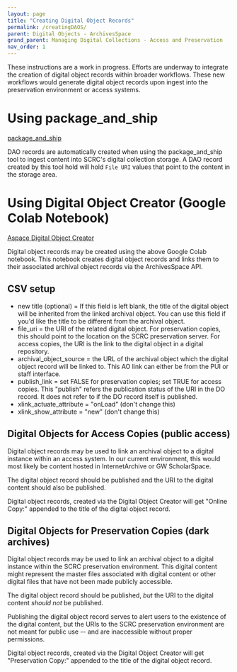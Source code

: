 ```yaml
---
layout: page
title: "Creating Digital Object Records"
permalink: /creatingDAOS/
parent: Digital Objects - ArchivesSpace
grand_parent: Managing Digital Collections - Access and Preservation
nav_order: 1
---
```


These instructions are a work in progress. Efforts are underway to integrate the creation of digital object records within broader workflows. These new workflows would generate digital object records upon ingest into the preservation environment or access systems.

# Using package_and_ship
[package_and_ship](https://github.com/gwu-libraries/package_and_ship)

DAO records are automatically created when using the package_and_ship tool to ingest content into SCRC's digital collection storage. A DAO record created by this tool hold will hold `File URI` values that point to the content in the storage area.

# Using Digital Object Creator (Google Colab Notebook)
[Aspace Digital Object Creator](https://drive.google.com/drive/folders/1br8rcrGZlsoAOBGiLDVIG12c8szJwXuQ?usp=drive_link)

Digital object records may be created using the above Google Colab notebook. This notebook creates digital object records and links them to their associated archival object records via the ArchivesSpace API.

## CSV setup
+ new title (optional) = If this field is left blank, the title of the digital object will be inherited from the linked archival object. You can use this field if you'd like the title to be different from the archival object. 
+ file_uri = the URI of the related digital object. For preservation copies, this should point to the location on the SCRC preservation server. For access copies, the URI is the link to the digital object in a digital repository.
+ archival_object_source = the URL of the archival object which the digital object record will be linked to. This AO link can either be from the PUI or staff interface.
+ publish_link = set FALSE for preservation copies; set TRUE for access copies. This "publish" refers the publication status of the URI in the DO record. It does not refer to if the DO record itself is published.
+ xlink_actuate_attribute = "onLoad" (don't change this)
+ xlink_show_attribute = "new" (don't change this)


## Digital Objects for Access Copies (public access)

Digital object records may be used to link an archival object to a digital instance within an access system. In our current environment, this would most likely be content hosted in InternetArchive or GW ScholarSpace.

The digital object record should be published and the URI to the digital content should also be published.

Digital object records, created via the Digital Object Creator will get "Online Copy:" appended to the title of the digital object record.

## Digital Objects for Preservation Copies (dark archives)

Digital object records may be used to link an archival object to a digital instance within the SCRC preservation environment. This digital content might represent the master files associated with digital content or other digital files that have not been made publicly accessible.

The digital object record should be published, *but* the URI to the digital content *should not* be published.

Publishing the digital object record serves to alert users to the existence of the digital content, but the URIs to the SCRC preservation environment are not meant for public use -- and are inaccessible without proper permissions. 

Digital object records, created via the Digital Object Creator will get "Preservation Copy:" appended to the title of the digital object record.